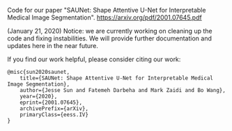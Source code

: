 Code for our paper "SAUNet: Shape Attentive U-Net for Interpretable Medical Image Segmentation". https://arxiv.org/pdf/2001.07645.pdf

(January 21, 2020) Notice: we are currently working on cleaning up the code and fixing instabilities. We will provide further documentation and updates here in the near future.

If you find our work helpful, please consider citing our work: 

```
@misc{sun2020saunet,
    title={SAUNet: Shape Attentive U-Net for Interpretable Medical Image Segmentation},
    author={Jesse Sun and Fatemeh Darbeha and Mark Zaidi and Bo Wang},
    year={2020},
    eprint={2001.07645},
    archivePrefix={arXiv},
    primaryClass={eess.IV}
}
```
